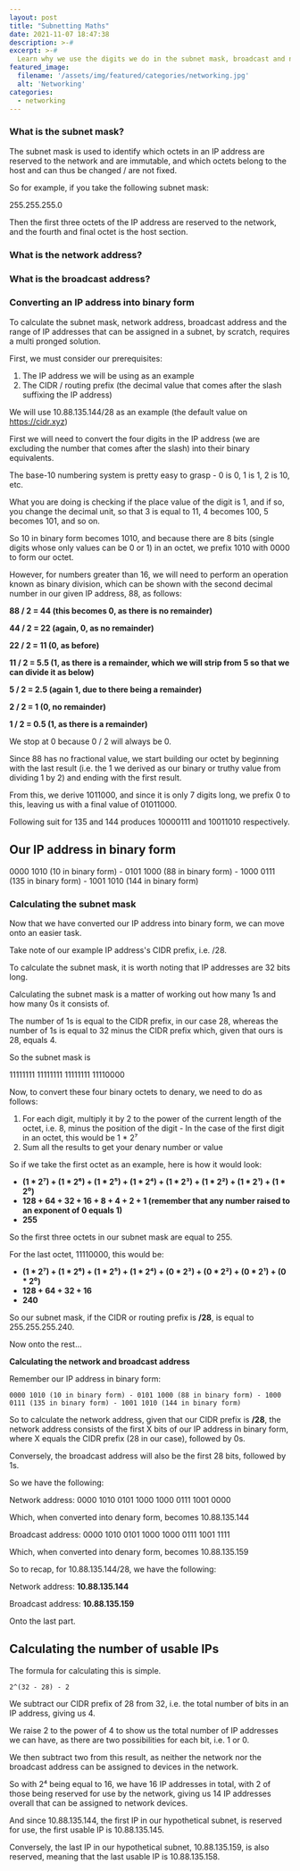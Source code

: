 ```yaml
---
layout: post
title: "Subnetting Maths"
date: 2021-11-07 18:47:38
description: >-#
excerpt: >-#
  Learn why we use the digits we do in the subnet mask, broadcast and network addresses, and how we calculate the number of usable IPs.
featured_image:
  filename: '/assets/img/featured/categories/networking.jpg'
  alt: 'Networking'
categories: 
  - networking
---
```

### What is the subnet mask?

The subnet mask is used to identify which octets in an IP address are reserved to the network and are immutable, and which octets belong to the host and can thus be changed / are not fixed.

So for example, if you take the following subnet mask:

255.255.255.0

Then the first three octets of the IP address are reserved to the network, and the fourth and final octet is the host section.

### What is the network address?

### What is the broadcast address?

### Converting an IP address into binary form

To calculate the subnet mask, network address, broadcast address and the range of IP addresses that can be assigned in a subnet, by scratch, requires a multi pronged solution.

First, we must consider our prerequisites:

1. The IP address we will be using as an example
2. The CIDR / routing prefix (the decimal value that comes after the slash suffixing the IP address)

We will use 10.88.135.144/28 as an example (the default value on https://cidr.xyz)

First we will need to convert the four digits in the IP address (we are excluding the number that comes after the slash) into their binary equivalents.

The base-10 numbering system is pretty easy to grasp - 0 is 0, 1 is 1, 2 is 10, etc.

What you are doing is checking if the place value of the digit is 1, and if so, you change the decimal unit, so that 3 is equal to 11, 4 becomes 100, 5 becomes 101, and so on.

So 10 in binary form becomes 1010, and because there are 8 bits (single digits whose only values can be 0 or 1) in an octet, we prefix 1010 with 0000 to form our octet.

However, for numbers greater than 16, we will need to perform an operation known as binary division, which can be shown with the second decimal number in our given IP address, 88, as follows:

**88 / 2 = 44 (this becomes 0, as there is no remainder)**

**44 / 2 = 22 (again, 0, as no remainder)**

**22 / 2 = 11 (0, as before)**

**11 / 2 = 5.5 (1, as there is a remainder, which we will strip from 5 so that we can divide it as below)**

**5 / 2 = 2.5 (again 1, due to there being a remainder)**

**2 / 2 = 1 (0, no remainder)**

**1 / 2 = 0.5 (1, as there is a remainder)**

We stop at 0 because 0 / 2 will always be 0.

Since 88 has no fractional value, we start building our octet by beginning with the last result (i.e. the 1 we derived as our binary or truthy value from dividing 1 by 2) and ending with the first result.

From this, we derive 1011000, and since it is only 7 digits long, we prefix 0 to this, leaving us with a final value of 01011000.

Following suit for 135 and 144 produces 10000111 and 10011010 respectively.

## Our IP address in binary form

0000 1010 (10 in binary form) - 0101 1000 (88 in binary form) - 1000 0111 (135 in binary form) - 1001 1010 (144 in binary form)

### Calculating the subnet mask

Now that we have converted our IP address into binary form, we can move onto an easier task.

Take note of our example IP address's CIDR prefix, i.e. /28.

To calculate the subnet mask, it is worth noting that IP addresses are 32 bits long.

Calculating the subnet mask is a matter of working out how many 1s and how many 0s it consists of.

The number of 1s is equal to the CIDR prefix, in our case 28, whereas the number of 1s is equal to 32 minus the CIDR prefix which, given that ours is 28, equals 4.

So the subnet mask is 

11111111 11111111 11111111 11110000

Now, to convert these four binary octets to denary, we need to do as follows:

1. For each digit, multiply it by 2 to the power of the current length of the octet, i.e. 8, minus the position of the digit - In the case of the first digit in an octet, this would be 1 * 2⁷
2. Sum all the results to get your denary number or value

So if we take the first octet as an example, here is how it would look:

- **(1 * 2⁷) + (1 * 2⁶) + (1 * 2⁵) + (1 * 2⁴) + (1 * 2³) + (1 * 2²) + (1 * 2¹) + (1 * 2⁰)**
- **128 + 64 + 32 + 16 + 8 + 4 + 2 + 1 (remember that any number raised to an exponent of 0 equals 1)**
- **255**

So the first three octets in our subnet mask are equal to 255.

For the last octet, 11110000, this would be:

- **(1 * 2⁷) + (1 * 2⁶) + (1 * 2⁵) + (1 * 2⁴) + (0 * 2³) + (0 * 2²) + (0 * 2¹) + (0 * 2⁰)**
- **128 + 64 + 32 + 16**
- **240**

So our subnet mask, if the CIDR or routing prefix is **/28**, is equal to 255.255.255.240.

Now onto the rest...

**Calculating the network and broadcast address**

Remember our IP address in binary form:

```
0000 1010 (10 in binary form) - 0101 1000 (88 in binary form) - 1000 0111 (135 in binary form) - 1001 1010 (144 in binary form)
```

So to calculate the network address, given that our CIDR prefix is **/28**, the network address consists of the first X bits of our IP address in binary form, where X equals the CIDR prefix (28 in our case), followed by 0s.

Conversely, the broadcast address will also be the first 28 bits, followed by 1s.

So we have the following:

Network address: 0000 1010 0101 1000 1000 0111 1001 0000

Which, when converted into denary form, becomes 10.88.135.144

Broadcast address: 0000 1010 0101 1000 1000 0111 1001 1111

Which, when converted into denary form, becomes 10.88.135.159

So to recap, for 10.88.135.144/28, we have the following:

Network address: **10.88.135.144**

Broadcast address: **10.88.135.159**

Onto the last part.

## Calculating the number of usable IPs

The formula for calculating this is simple.

```
2^(32 - 28) - 2
```

We subtract our CIDR prefix of 28 from 32, i.e. the total number of bits in an IP address, giving us 4.

We raise 2 to the power of 4 to show us the total number of IP addresses we can have, as there are two possibilities for each bit, i.e. 1 or 0.

We then subtract two from this result, as neither the network nor the broadcast address can be assigned to devices in the network.

So with 2⁴ being equal to 16, we have 16 IP addresses in total, with 2 of those being reserved for use by the network, giving us 14 IP addresses overall that can be assigned to network devices.

And since 10.88.135.144, the first IP in our hypothetical subnet, is reserved for use, the first usable IP is 10.88.135.145.

Conversely, the last IP in our hypothetical subnet, 10.88.135.159, is also reserved, meaning that the last usable IP is 10.88.135.158.
